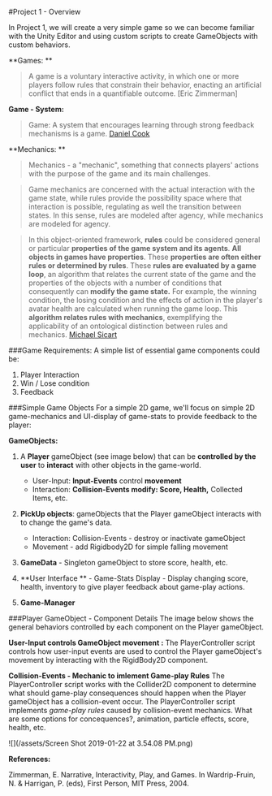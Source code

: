 #Project 1 - Overview

In Project 1, we will create a very simple game so we can become familiar with the Unity Editor and using custom scripts to create GameObjects with custom behaviors.

**Games: **

>A game is a voluntary interactive activity, in which one or more players follow rules that constrain their behavior, enacting an artificial conflict that ends in a quantifiable outcome.  [Eric Zimmerman]

**Game - System:**
>Game: A system that encourages learning through strong feedback mechanisms is a game. [ Daniel Cook](http://www.lostgarden.com/2006/10/what-are-game-mechanics.html)

**Mechanics: **
>Mechanics - a "mechanic", something that connects players' actions with the purpose of the game and its main challenges.   

>Game mechanics are concerned with the actual interaction with the game state, while rules provide the possibility space where that interaction is possible, regulating as well the transition between states. In this sense, rules are modeled after agency, while mechanics are modeled for agency.

>In this object-oriented framework, **rules** could be considered general or particular **properties of the game system and its agents**. **All objects in games have properties**. These **properties are **often either** rules or determined by rules**. These **rules are evaluated by a game loop**, an algorithm that relates the current state of the game and the properties of the objects with a number of conditions that consequently can **modify the game state.** For example, the winning condition, the losing condition and the effects of action in the player's avatar health are calculated when running the game loop. This **algorithm relates rules with mechanics**, exemplifying the applicability of an ontological distinction between rules and mechanics.
[Michael Sicart](http://gamestudies.org/0802/articles/sicart)

###Game Requirements:
A simple list of essential game components could be: 

1. Player Interaction
2. Win / Lose condition
3. Feedback

###Simple Game Objects
For a simple 2D game, we'll focus on simple 2D game-mechanics and UI-display of game-stats to provide feedback to the player:

**GameObjects:**

1.  A **Player** gameObject (see image below) that can be **controlled by the user** to **interact** with other objects in the game-world.

    -  User-Input: **Input-Events** control **movement**
    -  Interaction:  **Collision-Events modify: Score, Health,** Collected Items, etc.
    
2. **PickUp objects**: gameObjects that the Player gameObject interacts with to change the game's data.
    - Interaction:  Collision-Events - destroy or inactivate gameObject 
    - Movement - add Rigidbody2D for simple falling movement

3. **GameData** - Singleton gameObject to store score, health, etc.

4. **User Interface ** - Game-Stats Display - Display changing score, health, inventory to give player feedback about game-play actions.

5. **Game-Manager** 


###Player GameObject - Component Details
The image below shows the general behaviors controlled by each component on the Player gameObject.
  
**User-Input controls GameObject movement :** The PlayerController script controls how user-input events are used to control the Player gameObject's movement by interacting with the RigidBody2D component.  

**Collision-Events - Mechanic to imlement Game-play Rules**
The PlayerController script works with the Collider2D component to  determine what should game-play consequences should happen when the Player gameObject has a collision-event occur.  The PlayerController script implements _game-play rules_ caused by collision-event mechanics.  What are some options for concequences?, animation, particle effects, score, health, etc.  

![](/assets/Screen Shot 2019-01-22 at 3.54.08 PM.png)


**References:**

Zimmerman, E. Narrative, Interactivity, Play, and Games. In Wardrip-Fruin, N. & Harrigan, P. (eds), First
Person, MIT Press, 2004.